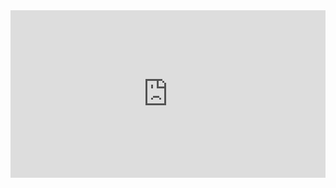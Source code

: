 <div style="position: relative; padding-bottom: 53.125%; height: 0;">
  <iframe 
    src="https://www.loom.com/embed/708b47667ba94843bcf8b075a641b1e1?sid=e6bb90a9-2df9-4b38-a12a-7be2e0c1a42f" 
    frameborder="0" 
    webkitallowfullscreen 
    mozallowfullscreen 
    allowfullscreen 
    style="position: absolute; top: 0; left: 0; width: 100%; height: 100%;">
  </iframe>
</div>
